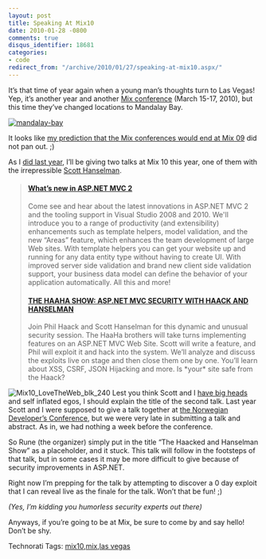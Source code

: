 ```yaml
---
layout: post
title: Speaking At Mix10
date: 2010-01-28 -0800
comments: true
disqus_identifier: 18681
categories:
- code
redirect_from: "/archive/2010/01/27/speaking-at-mix10.aspx/"
---
```


It’s that time of year again when a young man’s thoughts turn to Las
Vegas! Yep, it’s another year and another [Mix
conference](http://live.visitmix.com/ "Mix Website") (March 15-17,
2010), but this time they’ve changed locations to Mandalay Bay.

[![mandalay-bay](http://haacked.com/images/haacked_com/WindowsLiveWriter/SpeakingAtMix10_13596/mandalay-bay_3.jpg "mandalay-bay")](http://www.flickr.com/photos/23563020@N08/3959425596/ "Photo by ErinKhoo CC license by attribution")

It looks like [my prediction that the Mix conferences would end at Mix
09](http://haacked.com/archive/2006/09/21/The_Mix_Conferences_Will_End_With_09.aspx "Mix Conferences End At 09")
did not pan out. ;)

As I [did last
year](http://haacked.com/archive/2009/03/01/speaking-at-mix09.aspx "Speaking at Mix09"),
I’ll be giving two talks at Mix 10 this year, one of them with the
irrepressible [Scott
Hanselman](http://hanselman.com/ "Scott Hanselman's Blog").

> #### [What’s new in ASP.NET MVC 2](http://live.visitmix.com/MIX10/Sessions/FT04 "ASP.NET MVC 2 Talk at Mix")
>
> Come see and hear about the latest innovations in ASP.NET MVC 2 and
> the tooling support in Visual Studio 2008 and 2010. We'll introduce
> you to a range of productivity (and extensibility) enhancements such
> as template helpers, model validation, and the new “Areas” feature,
> which enhances the team development of large Web sites. With template
> helpers you can get your website up and running for any data entity
> type without having to create UI. With improved server side validation
> and brand new client side validation support, your business data model
> can define the behavior of your application automatically. All this
> and more!
>
> #### [THE HAAHA SHOW: ASP.NET MVC SECURITY WITH HAACK AND HANSELMAN](http://live.visitmix.com/MIX10/Sessions/FT05)
>
> Join Phil Haack and Scott Hanselman for this dynamic and unusual
> security session. The HaaHa brothers will take turns implementing
> features on an ASP.NET MVC Web Site. Scott will write a feature, and
> Phil will exploit it and hack into the system. We’ll analyze and
> discuss the exploits live on stage and then close them one by one.
> You’ll learn about XSS, CSRF, JSON Hijacking and more. Is \*your\*
> site safe from the Haack?

![Mix10\_LoveTheWeb\_blk\_240](http://haacked.com/images/haacked_com/WindowsLiveWriter/SpeakingAtMix10_BF88/Mix10_LoveTheWeb_blk_240_3.jpg "Mix10_LoveTheWeb_blk_240")
Lest you think Scott and I [have big
heads](http://twitpic.com/1zt30 "Forehead Edition") and self inflated
egos, I should explain the title of the second talk. Last year Scott and
I were supposed to give a talk together at [the Norwegian Developer’s
Conference](http://haacked.com/archive/2009/06/28/ndc2009-trip-report.aspx "NDC 2009"),
but we were very late in submitting a talk and abstract. As in, we had
nothing a week before the conference.

So Rune (the organizer) simply put in the title “The Haacked and
Hanselman Show” as a placeholder, and it stuck. This talk will follow in
the footsteps of that talk, but in some cases it may be more difficult
to give because of security improvements in ASP.NET.

Right now I’m prepping for the talk by attempting to discover a 0 day
exploit that I can reveal live as the finale for the talk. Won’t that be
fun! ;)

*(Yes, I’m kidding you humorless security experts out there)*

Anyways, if you’re going to be at Mix, be sure to come by and say hello!
Don’t be shy.

Technorati Tags:
[mix10](http://technorati.com/tags/mix10),[mix](http://technorati.com/tags/mix),[las
vegas](http://technorati.com/tags/las+vegas)

